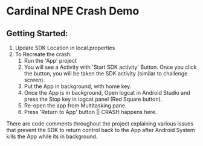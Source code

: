 # Cardinal NPE Crash Demo

## Getting Started:

1. Update SDK Location in local.properties
2. To Recreate the crash:
   1. Run the 'App' project
   2. You will see a Activity with 'Start SDK activity' Button. Once you click the button, you will be taken the SDK activity (similar to challenge screen).
   3. Put the App in background, with home key.
   4. Once the App is in background, Open logcat in Android Studio and press the Stop key in logcat panel (Red Square button).
   5. Re-open the app from Multitasking pane.
   6. Press 'Return to App' button || CRASH happens here.


There are code comments throughout the project explaining various issues that prevent the SDK to return control back to the App after Android System kills the App while its in background.

